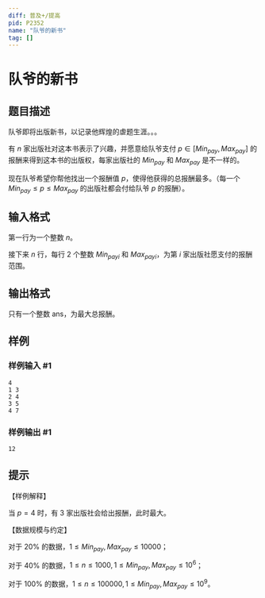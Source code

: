 ```yaml
---
diff: 普及+/提高
pid: P2352
name: "队爷的新书"
tag: []
---
```

# 队爷的新书
## 题目描述

队爷即将出版新书，以记录他辉煌的虐题生涯。。。

有 $n$ 家出版社对这本书表示了兴趣，并愿意给队爷支付 $p \in [Min_{pay},Max_{pay}]$ 的报酬来得到这本书的出版权，每家出版社的 $Min_{pay}$ 和 $Max_{pay}$ 是不一样的。

现在队爷希望你帮他找出一个报酬值 $p$，使得他获得的总报酬最多。（每一个 $Min_{pay} \leq p \leq Max_{pay}$ 的出版社都会付给队爷 $p$ 的报酬）。

## 输入格式

第一行为一个整数 $n$。

接下来 $n$ 行，每行 $2$ 个整数 $Min_{payi}$ 和 $Max_{payi}$，为第 $i$ 家出版社愿支付的报酬范围。


## 输出格式

只有一个整数 ans，为最大总报酬。

## 样例

### 样例输入 #1
```
4
1 3
2 4
3 5
4 7
```
### 样例输出 #1
```
12

```
## 提示

【样例解释】

当 $p = 4$ 时，有 $3$ 家出版社会给出报酬，此时最大。

【数据规模与约定】

对于 $20\%$ 的数据，$1 \leq Min_{pay},Max_{pay} \leq 10000$；

对于 $40\%$ 的数据，$1 \leq n \leq 1000,1 \leq Min_{pay},Max_{pay} \leq 10^6$；

对于 $100\%$ 的数据，$1 \leq n \leq 100000,1 \leq Min_{pay},Max_{pay} \leq 10^9$。
